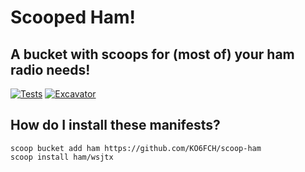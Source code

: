 # Scooped Ham!
## A bucket with scoops for (most of) your ham radio needs!

<!-- Uncomment the following line after replacing placeholders -->
[![Tests](https://github.com/KO6FCH/scoop-ham/actions/workflows/ci.yml/badge.svg)](https://github.com/KO6FCH/scoop-ham/actions/workflows/ci.yml) [![Excavator](https://github.com/KO6FCH/scoop-ham/actions/workflows/excavator.yml/badge.svg)](https://github.com/KO6FCH/scoop-ham/actions/workflows/excavator.yml)

## How do I install these manifests?

```pwsh
scoop bucket add ham https://github.com/KO6FCH/scoop-ham
scoop install ham/wsjtx
```
